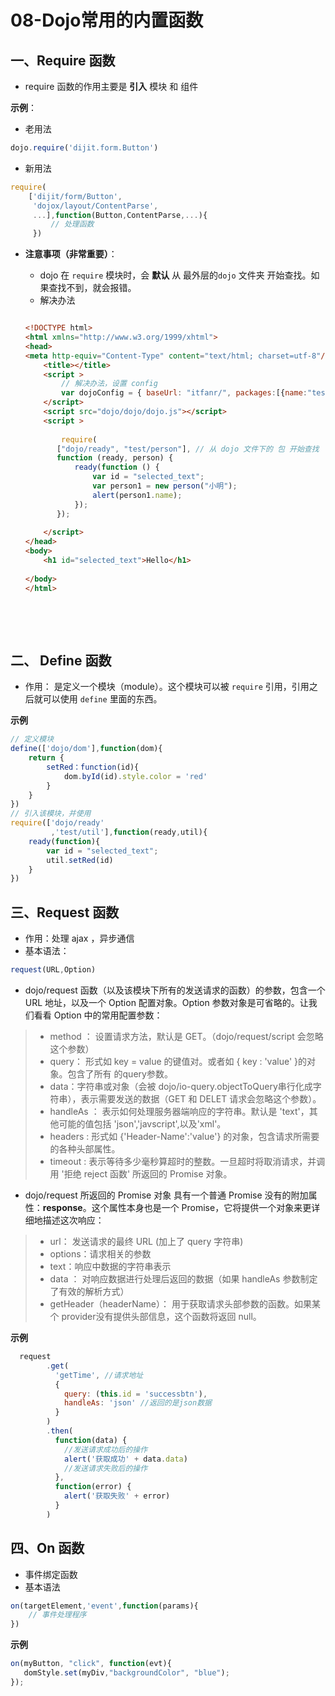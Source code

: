 # 08-Dojo常用的内置函数

## 一、Require 函数

- require 函数的作用主要是 **引入** 模块 和 组件

**示例**：

- 老用法

```js
dojo.require('dijit.form.Button')
```

- 新用法

```js
require(
    ['dijit/form/Button',
     'dojox/layout/ContentParse',
     ...],function(Button,ContentParse,...){
         // 处理函数
     })
```

- **注意事项（非常重要）**：

  - dojo 在 `require` 模块时，会 **默认** 从 最外层的`dojo` 文件夹 开始查找。如果查找不到，就会报错。
  - 解决办法

  ```html

  <!DOCTYPE html>
  <html xmlns="http://www.w3.org/1999/xhtml">
  <head>
  <meta http-equiv="Content-Type" content="text/html; charset=utf-8"/>
      <title></title>  
      <script >
          // 解决办法，设置 config
          var dojoConfig = { baseUrl: "itfanr/", packages:[{name:"test",location:"test"}]};
      </script>
      <script src="dojo/dojo/dojo.js"></script>
      <script >
   
          require(
         ["dojo/ready", "test/person"], // 从 dojo 文件下的 包 开始查找
         function (ready, person) {
             ready(function () {
                 var id = "selected_text";
                 var person1 = new person("小明");
                 alert(person1.name);
             });
         });
         
      </script>   
  </head>
  <body>
      <h1 id="selected_text">Hello</h1>
     
  </body>
  </html>

  ```

  ​

  ​

## 二、 Define 函数

- 作用： 是定义一个模块（module）。这个模块可以被 `require`  引用，引用之后就可以使用 `define` 里面的东西。

**示例**

```js
// 定义模块
define(['dojo/dom'],function(dom){
    return {
        setRed：function(id){
            dom.byId(id).style.color = 'red'
        }
    }
})
// 引入该模块，并使用
require(['dojo/ready'
         ,'test/util'],function(ready,util){
    ready(function){
        var id = "selected_text";
        util.setRed(id)
    }
})
```



## 三、Request 函数

-  作用：处理 ajax ，异步通信
- 基本语法：

```js
request(URL,Option)
```

- dojo/request 函数（以及该模块下所有的发送请求的函数）的参数，包含一个 URL 地址，以及一个 Option 配置对象。Option 参数对象是可省略的。让我们看看 Option 中的常用配置参数：

> - method ： 设置请求方法，默认是 GET。（dojo/request/script 会忽略这个参数）
> - query： 形式如 key = value 的键值对。或者如 { key  : 'value' }的对象。包含了所有 的query参数。
> - data：字符串或对象（会被 dojo/io-query.objectToQuery串行化成字符串），表示需要发送的数据（GET 和 DELET 请求会忽略这个参数）。
> - handleAs ： 表示如何处理服务器端响应的字符串。默认是 'text'，其他可能的值包括 'json','javscript',以及'xml'。
> - headers : 形式如 {'Header-Name':'value'} 的对象，包含请求所需要的各种头部属性。
> - timeout : 表示等待多少毫秒算超时的整数。一旦超时将取消请求，并调用 '拒绝 reject 函数' 所返回的 Promise 对象。

- dojo/request 所返回的 Promise 对象 具有一个普通 Promise 没有的附加属性：**response**。这个属性本身也是一个 Promise，它将提供一个对象来更详细地描述这次响应：

> - url： 发送请求的最终 URL (加上了 query 字符串)
> - options：请求相关的参数
> - text：响应中数据的字符串表示
> - data ： 对响应数据进行处理后返回的数据（如果 handleAs 参数制定了有效的解析方式）
> - getHeader（headerName）： 用于获取请求头部参数的函数。如果某个 provider没有提供头部信息，这个函数将返回 null。

**示例**

```js
  request
        .get(
          'getTime', //请求地址
          {
            query: (this.id = 'successbtn'),
            handleAs: 'json' //返回的是json数据
          }
        )
        .then(
          function(data) {
            //发送请求成功后的操作
            alert('获取成功' + data.data)
            //发送请求失败后的操作
          },
          function(error) {
            alert('获取失败' + error)
          }
        )
```

## 四、On 函数

- 事件绑定函数
- 基本语法

```js
on(targetElement,'event',function(params){
    // 事件处理程序
})
```

**示例**

```js
on(myButton, "click", function(evt){
   domStyle.set(myDiv,"backgroundColor", "blue");
});
```











